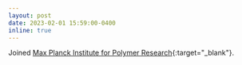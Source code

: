```yaml
---
layout: post
date: 2023-02-01 15:59:00-0400
inline: true
---
```


Joined [Max Planck Institute for Polymer Research](https://www.mpip-mainz.mpg.de/en/home){:target="_blank"}. 
